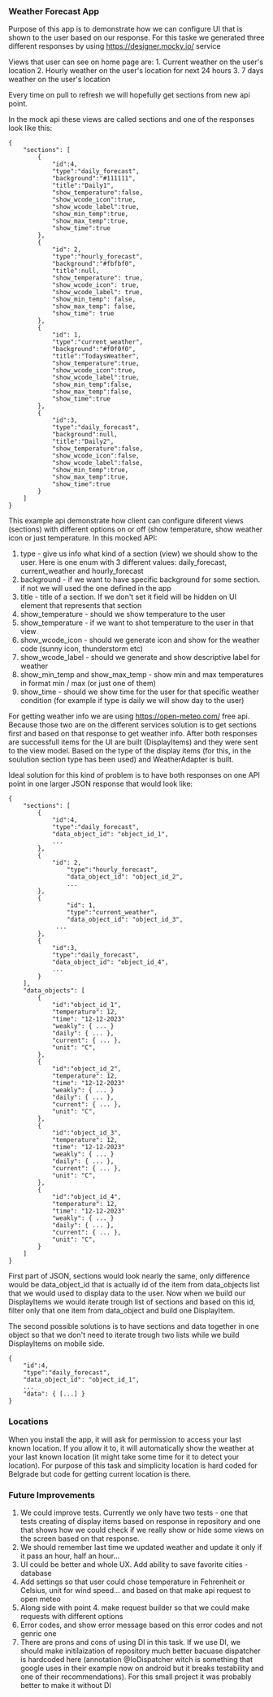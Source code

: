 ### Weather Forecast App

Purpose of this app is to demonstrate how we can configure UI that is shown to the user based on our response. For this taske we generated three different responses by using https://designer.mocky.io/ service

Views that user can see on home page are: 
    1. Current weather on the user's location
    2. Hourly weather on the user's location for next 24 hours
    3. 7 days weather on the user's location

Every time on pull to refresh we will hopefully get sections from new api point.

In the mock api these views are called sections and one of the responses look like this:
```
{
    "sections": [
        {
            "id":4,
            "type":"daily_forecast",
            "background":"#111111",
            "title":"Daily1",
            "show_temperature":false,
            "show_wcode_icon":true,
            "show_wcode_label":true,
            "show_min_temp":true,
            "show_max_temp":true,
            "show_time":true
        },
        {
            "id": 2,
            "type":"hourly_forecast",
            "background":"#fbfbf0",
            "title":null,
            "show_temperature": true,
            "show_wcode_icon": true,
            "show_wcode_label": true,
            "show_min_temp": false,
            "show_max_temp": false,
            "show_time": true
        },
        {
            "id": 1,
            "type":"current_weather",
            "background":"#f0f0f0",
            "title":"TodaysWeather",
            "show_temperature":true,
            "show_wcode_icon":true,
            "show_wcode_label":true,
            "show_min_temp":false,
            "show_max_temp":false,
            "show_time":true
        },
        {
            "id":3,
            "type":"daily_forecast",
            "background":null,
            "title":"Daily2",
            "show_temperature":false,
            "show_wcode_icon":false,
            "show_wcode_label":false,
            "show_min_temp":true,
            "show_max_temp":true,
            "show_time":true
        }
    ]
}
```

This example api demonstrate how client can configure diferent views (sections) with different options on or off (show temperature, show weather icon or just temperature. In this mocked API:
 1. type - give us info what kind of a section (view) we should show to the user. Here is one enum with 3 different values: daily_forecast,  current_weather and hourly_forecast
 2. background - if we want to have specific background for some section. if not we will used the one defined in the app
 3. title - title of a section. If we don't set it field will be hidden on UI element that represents that section
 4. show_temperature - should we show temperature to the user
 5. show_temperature - if we want to shot temperature to the user in that view
 6. show_wcode_icon - should we generate icon and show for the weather code (sunny icon, thunderstorm etc)
 7. show_wcode_label - should we generate and show descriptive label for weather
 8. show_min_temp and show_max_temp - show min and max temperatures in format min / max (or just one of them)
 9. show_time - should we show time for the user for that specific weather condition (for example if type is daily we will show day to the user)

For getting weather info we are using https://open-meteo.com/ free api. Because those two are on the different services solution is to get sections first and based on that response to get weather info. After both responses are successfull items for the UI are built (DisplayItems) and they were sent to the view model. Based on the type of the display items (for this, in the soulution section type has been used) and WeatherAdapter is built. 

Ideal solution for this kind of problem is to have both responses on one API point in one larger JSON response that would look like:
```
{
	"sections": [
	    {
	        "id":4,
	        "type":"daily_forecast",
	        "data_object_id": "object_id_1",
	        ...
	    },
	    {
	        "id": 2,
            	"type":"hourly_forecast",
            	"data_object_id": "object_id_2",
            	...
	    },
	    {
            	"id": 1,
            	"type":"current_weather",
            	"data_object_id": "object_id_3",
	         ...
	    },
	    {
	        "id":3,
	        "type":"daily_forecast",
	        "data_object_id": "object_id_4",
	        ...
	    }
    ],
	"data_objects": [
	    {
	        "id":"object_id_1",
	        "temperature": 12,
	        "time": "12-12-2023"
	        "weakly": { ... }
	        "daily": { ... },
	        "current": { ... },
	        "unit": "C",
	    },
	    {
	        "id":"object_id_2",
	        "temperature": 12,
	        "time": "12-12-2023"
	        "weakly": { ... }
	        "daily": { ... },
	        "current": { ... },
	        "unit": "C",
	    },
	    {
	        "id":"object_id_3",
	        "temperature": 12,
	        "time": "12-12-2023"
	        "weakly": { ... }
	        "daily": { ... },
	        "current": { ... },
	        "unit": "C",
	    },
	    {
	        "id":"object_id_4",
	        "temperature": 12,
	        "time": "12-12-2023"
	        "weakly": { ... }
	        "daily": { ... },
	        "current": { ... },
	        "unit": "C",
	    }
	]
}
```

First part of JSON, sections would look nearly the same, only difference would be data_object_id that is actually id of the item from data_objects list that we would used to display data to the user. Now when we build our DisplayItems we would iterate trough list of sections and based on this id, filter only that one item from data_object and build one DisplayItem. 

The second possible solutions is to have sections and data together in one object so that we don't need to iterate trough two lists while we build DisplayItems on mobile side.

```
{
	"id":4,
	"type":"daily_forecast",
	"data_object_id": "object_id_1",
	...
	"data": { [...] }
}
```

### Locations

When you install the app, it will ask for permission to access your last known location. If you allow it to, it will automatically show the weather at your last known location (it might take some time for it to detect your location). For purpose of this task and simplicity location is hard coded for Belgrade but code for getting current location is there.

### Future Improvements

1. We could improve tests. Currently we only have two tests - one that tests creating of display items based on response in repository and one that shows how we could check if we really show or hide some views on the screen based on that response.
2. We should remember last time we updated weather and update it only if it pass an hour, half an hour...
3. UI could be better and whole UX. Add ability to save favorite cities - database
4. Add settings so that user could chose temperature in Fehrenheit or Celsius, unit for wind speed... and based on that make api request to open meteo
5. Along side with point 4. make request builder so that we could make requests with different options
6. Error codes, and show error message based on this error codes and not genric one
7. There are prons and cons of using DI in this task. If we use DI, we should make initilaization of repository much better bacuase dispatcher is hardcoded here (annotation @IoDispatcher witch is something that google uses in their example now on android but it breaks testability and one of their recommendations). For this small project it was probably better to make it without DI
